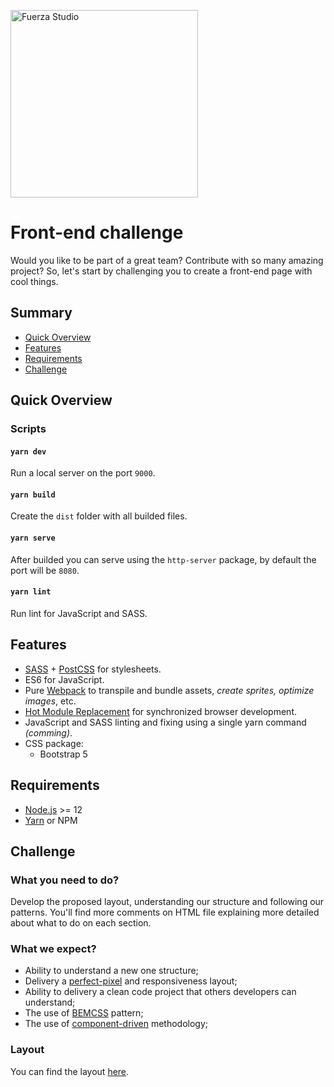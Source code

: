 <p>
  <a href="http://fuerzastudio.com" target="_blank">
    <img width="300" src="https://user-images.githubusercontent.com/13263721/134409198-470b3841-e4ad-4bbe-8887-d2b62e9eb4d9.png" alt="Fuerza Studio" />
  </a>
</p>

# Front-end challenge
Would you like to be part of a great team? Contribute with so many amazing project?
So, let's start by challenging you to create a front-end page with cool things.

## Summary

- [Quick Overview]($quick-overview)
- [Features](#features)
- [Requirements](#requirements)
- [Challenge](#challenge)

## Quick Overview

### Scripts
#### `yarn dev`
Run a local server on the port `9000`.

#### `yarn build`
Create the `dist` folder with all builded files.

#### `yarn serve`
After builded you can serve using the `http-server` package, by default the port will be `8080`.

#### `yarn lint`
Run lint for JavaScript and SASS.

## Features
- [SASS](https://sass-lang.com/) + [PostCSS](https://github.com/postcss/postcss) for stylesheets.
- ES6 for JavaScript. 
- Pure [Webpack](https://webpack.js.org/) to transpile and bundle assets, _create sprites, optimize images_, etc.
- [Hot Module Replacement](https://webpack.js.org/concepts/hot-module-replacement/) for synchronized browser development.
- JavaScript and SASS linting and fixing using a single yarn command _(comming)_.
- CSS package:
  - Bootstrap 5

## Requirements
- [Node.js](https://nodejs.org/en/) >= 12
- [Yarn](https://yarnpkg.com/en/) or NPM

## Challenge

### What you need to do?
Develop the proposed layout, understanding our structure and following our patterns.
You'll find more comments on HTML file explaining more detailed about what to do on each section.

### What we expect?
- Ability to understand a new one structure;
- Delivery a [perfect-pixel](https://chrome.google.com/webstore/detail/perfectpixel-by-welldonec/dkaagdgjmgdmbnecmcefdhjekcoceebi) and responsiveness layout;
- Ability to delivery a clean code project that others developers can understand;
- The use of [BEMCSS](http://getbem.com/) pattern;
- The use of [component-driven](https://www.componentdriven.org/) methodology;

### Layout
You can find the layout [here](https://xd.adobe.com/view/69a63362-cda6-4ac4-b225-0ba7162b4e42-3cf5/grid).
